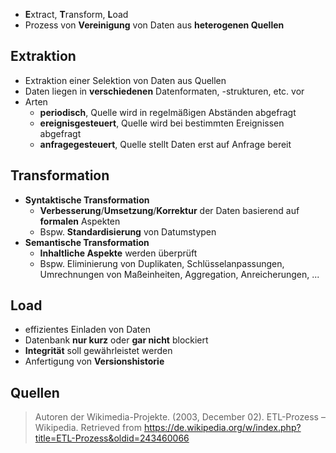- **E**xtract, **T**ransform, **L**oad
- Prozess von **Vereinigung** von Daten aus **heterogenen Quellen**

## Extraktion
- Extraktion einer Selektion von Daten aus Quellen
- Daten liegen in **verschiedenen** Datenformaten, -strukturen, etc. vor
- Arten
	- **periodisch**, Quelle wird in regelmäßigen Abständen abgefragt
	- **ereignisgesteuert**, Quelle wird bei bestimmten Ereignissen abgefragt
	- **anfragegesteuert**, Quelle stellt Daten erst auf Anfrage bereit

## Transformation
- **Syntaktische Transformation**
	- **Verbesserung**/**Umsetzung**/**Korrektur** der Daten basierend auf **formalen** Aspekten
	- Bspw. **Standardisierung** von Datumstypen
- **Semantische Transformation**
	- **Inhaltliche Aspekte** werden überprüft
	- Bspw. Eliminierung von Duplikaten, Schlüsselanpassungen, Umrechnungen von Maßeinheiten, Aggregation, Anreicherungen, ...
## Load
- effizientes Einladen von Daten
- Datenbank **nur kurz** oder **gar nicht** blockiert
- **Integrität** soll gewährleistet werden
- Anfertigung von **Versionshistorie**
## Quellen

> Autoren der Wikimedia-Projekte. (2003, December 02). ETL-Prozess – Wikipedia. Retrieved from https://de.wikipedia.org/w/index.php?title=ETL-Prozess&oldid=243460066